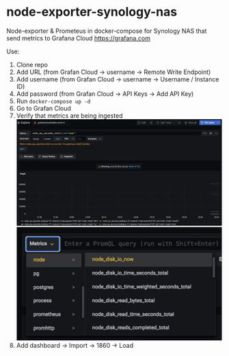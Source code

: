 # node-exporter-synology-nas
Node-exporter & Prometeus in docker-compose for Synology NAS that send metrics to Grafana Cloud https://grafana.com

Use:
1. Clone repo
2. Add URL (from Grafan Cloud -> username -> Remote Write Endpoint)
3. Add username (from Grafan Cloud -> username -> Username / Instance ID)
4. Add password (from Grafan Cloud -> API Keys -> Add API Key)
5. Run `docker-compose up -d`
6. Go to Grafan Cloud
7. Verify that metrics are being ingested
  ![Alt text](<CleanShot 2024-01-20 at 02.43.35@2x.png>)
  ![Alt text](<CleanShot 2024-01-20 at 02.44.21@2x.png>)
8. Add dashboard -> Import -> 1860 -> Load


